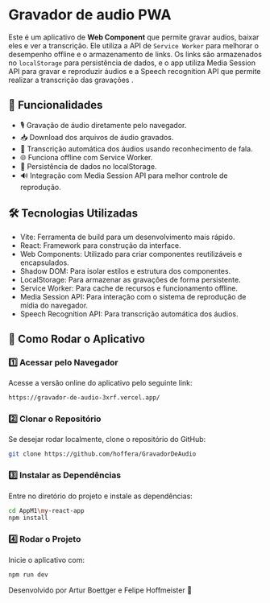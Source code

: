 ﻿# Gravador de audio PWA

Este é um aplicativo de **Web Component** que permite gravar audios, baixar eles e ver a transcrição. Ele utiliza a API de `Service Worker` para melhorar o desempenho offline e o armazenamento de links.
Os links são armazenados no `localStorage` para persistência de dados, e o app utiliza Media Session API  para gravar e reproduzir áudios e a Speech recognition API que permite realizar a transcrição das gravações .

## 🚀 Funcionalidades
- 🎙 Gravação de áudio diretamente pelo navegador.
- 📥 Download dos arquivos de áudio gravados.
- 📝 Transcrição automática dos áudios usando reconhecimento de fala.
- 🌐 Funciona offline com Service Worker.
- 📌 Persistência de dados no localStorage.
- 🔊 Integração com Media Session API para melhor controle de reprodução.

## 🛠 Tecnologias Utilizadas
- Vite: Ferramenta de build para um desenvolvimento mais rápido.
- React: Framework para construção da interface.
- Web Components: Utilizado para criar componentes reutilizáveis e encapsulados.
- Shadow DOM: Para isolar estilos e estrutura dos componentes.
- LocalStorage: Para armazenar as gravações de forma persistente.
- Service Worker: Para cache de recursos e funcionamento offline.
- Media Session API: Para interação com o sistema de reprodução de mídia do navegador.
- Speech Recognition API: Para transcrição automática dos áudios.

## 📌 Como Rodar o Aplicativo
### 1️⃣ Acessar pelo Navegador
Acesse a versão online do aplicativo pelo seguinte link:
```bash
https://gravador-de-audio-3xrf.vercel.app/
```
### 2️⃣ Clonar o Repositório
Se desejar rodar localmente, clone o repositório do GitHub:

```bash
git clone https://github.com/hoffera/GravadorDeAudio
```
### 3️⃣ Instalar as Dependências
Entre no diretório do projeto e instale as dependências:

```bash
cd AppM1\my-react-app
npm install
```
### 4️⃣ Rodar o Projeto
Inicie o aplicativo com:

```bash
npm run dev
```


Desenvolvido por Artur Boettger e Felipe Hoffmeister 🚀
